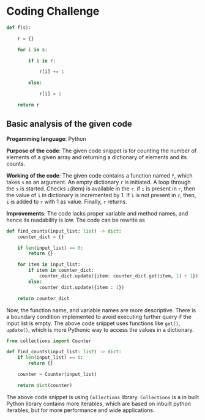 # Coding Challenge
```python
def f(s):

    r = {}

    for i in s:

        if i in r:

            r[i] += 1

        else:

            r[i] = 1

    return r
```
## Basic analysis of the given code
**Progamming language**: Python

**Purpose of the code**: The given code snippet is for counting the number of elements of a given array and returning a dictionary of elements and its counts.

**Working of the code**: The given code contains a function named `f`, which takes `s` as an argument. An empty dictionary `r` is initiated. A loop through the `s` is started. Checks `i`(item) is available in the `r`. 
if `i` is present in `r`, then the value of `i` in dictionary is incremented by 1. If `i` is not present in `r`, then, `i` is added to `r` with 1 as value. Finally, `r` returns.

**Improvements**: The code lacks proper variable and method names, and hence its readability is low. The code can be rewrite as
```python
def find_counts(input_list: list) -> dict:
    counter_dict = {}

    if len(input_list) == 0:
        return {}

    for item in input_list:
        if item in counter_dict:
            counter_dict.update({item: counter_dict.get(item, 1) + 1})
        else:
            counter_dict.update({item : 1})

    return counter_dict
```
Now, the function name, and variable names are more descriptive. There is a boundary condition implemented to avoid executing further query if the input list is empty. The above code snippet uses functions like `get()`, 
`update()`, which is more Pythonic way to access the values in a dictionary.

```python
from collections import Counter

def find_counts(input_list: list) -> dict:
    if len(input_list) == 0:
        return {}

    counter = Counter(input_list)

    return dict(counter)
```
The above code snippet is using `Collections` library. `Collections` is a in built Python library contains more iterables, which are based on inbuilt python iterables, but for more performance and wide applications.
